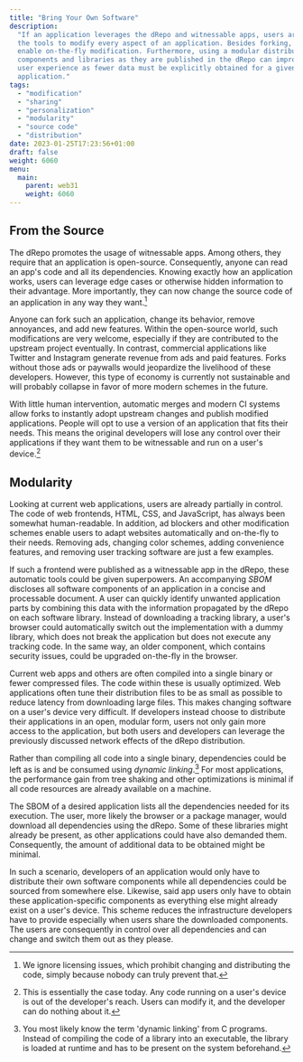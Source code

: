 ```yaml
---
title: "Bring Your Own Software"
description:
  "If an application leverages the dRepo and witnessable apps, users are given
  the tools to modify every aspect of an application. Besides forking, SBOMs
  enable on-the-fly modification. Furthermore, using a modular distribution of
  components and libraries as they are published in the dRepo can improve the
  user experience as fewer data must be explicitly obtained for a given
  application."
tags:
  - "modification"
  - "sharing"
  - "personalization"
  - "modularity"
  - "source code"
  - "distribution"
date: 2023-01-25T17:23:56+01:00
draft: false
weight: 6060
menu:
  main:
    parent: web31
    weight: 6060
---
```


## From the Source

The dRepo promotes the usage of witnessable apps. Among others, they require
that an application is open-source. Consequently, anyone can read an app's code
and all its dependencies. Knowing exactly how an application works, users can
leverage edge cases or otherwise hidden information to their advantage. More
importantly, they can now change the source code of an application in any way
they want.[^license]

[^license]:
    We ignore licensing issues, which prohibit changing and distributing the
    code, simply because nobody can truly prevent that.

Anyone can fork such an application, change its behavior, remove annoyances, and
add new features. Within the open-source world, such modifications are very
welcome, especially if they are contributed to the upstream project eventually.
In contrast, commercial applications like Twitter and Instagram generate revenue
from ads and paid features. Forks without those ads or paywalls would jeopardize
the livelihood of these developers. However, this type of economy is currently
not sustainable and will probably collapse in favor of more modern schemes in
the future.

With little human intervention, automatic merges and modern CI systems allow
forks to instantly adopt upstream changes and publish modified applications.
People will opt to use a version of an application that fits their needs. This
means the original developers will lose any control over their applications if
they want them to be witnessable and run on a user's device.[^control]

[^control]:
    This is essentially the case today. Any code running on a user's device is
    out of the developer's reach. Users can modify it, and the developer can do
    nothing about it.

## Modularity

Looking at current web applications, users are already partially in control. The
code of web frontends, HTML, CSS, and JavaScript, has always been somewhat
human-readable. In addition, ad blockers and other modification schemes enable
users to adapt websites automatically and on-the-fly to their needs. Removing
ads, changing color schemes, adding convenience features, and removing user
tracking software are just a few examples.

If such a frontend were published as a witnessable app in the dRepo, these
automatic tools could be given superpowers. An accompanying _SBOM_ discloses all
software components of an application in a concise and processable document. A
user can quickly identify unwanted application parts by combining this data with
the information propagated by the dRepo on each software library. Instead of
downloading a tracking library, a user's browser could automatically switch out
the implementation with a dummy library, which does not break the application
but does not execute any tracking code. In the same way, an older component,
which contains security issues, could be upgraded on-the-fly in the browser.

<!-- TODO illustration of switching components -->

Current web apps and others are often compiled into a single binary or fewer
compressed files. The code within these is usually optimized. Web applications
often tune their distribution files to be as small as possible to reduce latency
from downloading large files. This makes changing software on a user's device
very difficult. If developers instead choose to distribute their applications in
an open, modular form, users not only gain more access to the application, but
both users and developers can leverage the previously discussed network effects
of the dRepo distribution.

Rather than compiling all code into a single binary, dependencies could be left
as is and be consumed using _dynamic linking_.[^linking] For most applications,
the performance gain from tree shaking and other optimizations is minimal if all
code resources are already available on a machine.

[^linking]:
    You most likely know the term 'dynamic linking' from C programs. Instead of
    compiling the code of a library into an executable, the library is loaded at
    runtime and has to be present on the system beforehand.

The SBOM of a desired application lists all the dependencies needed for its
execution. The user, more likely the browser or a package manager, would
download all dependencies using the dRepo. Some of these libraries might already
be present, as other applications could have also demanded them. Consequently,
the amount of additional data to be obtained might be minimal.

<!-- TODO illustration of library sharing -->

In such a scenario, developers of an application would only have to distribute
their own software components while all dependencies could be sourced from
somewhere else. Likewise, said app users only have to obtain these
application-specific components as everything else might already exist on a
user's device. This scheme reduces the infrastructure developers have to provide
especially when users share the downloaded components. The users are
consequently in control over all dependencies and can change and switch them out
as they please.

<!-- ## Bring Your Own Storage, Data, Compute, ... -->
<!-- this belongs to witnessable.app -->

<!-- bring own storage, data -->
<!-- as actually safe apps promote and demand openness and interoperability, users want to bring their own infrastructure -->